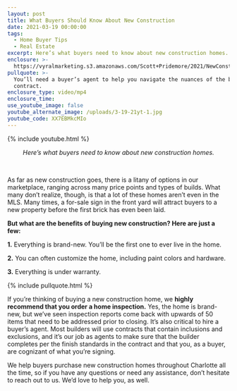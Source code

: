```yaml
---
layout: post
title: What Buyers Should Know About New Construction
date: 2021-03-19 00:00:00
tags:
  - Home Buyer Tips
  - Real Estate
excerpt: Here’s what buyers need to know about new construction homes.
enclosure: >-
  https://vyralmarketing.s3.amazonaws.com/Scott+Pridemore/2021/NewConstruction_ScottPridemore_v1.mp4
pullquote: >-
  You’ll need a buyer’s agent to help you navigate the nuances of the builder’s
  contract.
enclosure_type: video/mp4
enclosure_time:
use_youtube_image: false
youtube_alternate_image: /uploads/3-19-21yt-1.jpg
youtube_code: XX7EBMkcMIo
---
```

{% include youtube.html %}

<center><em>Here&rsquo;s what buyers need to know about new construction homes.</em></center>

&nbsp;

As far as new construction goes, there is a litany of options in our marketplace, ranging across many price points and types of builds. What many don’t realize, though, is that a lot of these homes aren’t even in the MLS. Many times, a for-sale sign in the front yard will attract buyers to a new property before the first brick has even been laid.&nbsp;

**But what are the benefits of buying new construction? Here are just a few:**

**1\.** Everything is brand-new. You’ll be the first one to ever live in the home.

**2\.** You can often customize the home, including paint colors and hardware.

**3\.** Everything is under warranty.

{% include pullquote.html %}

If you’re thinking of buying a new construction home, we **highly recommend that you order a home inspection.** Yes, the home is brand-new, but we’ve seen inspection reports come back with upwards of 50 items that need to be addressed prior to closing. It’s also critical to hire a buyer’s agent. Most builders will use contracts that contain inclusions and exclusions, and it’s our job as agents to make sure that the builder completes per the finish standards in the contract and that you, as a buyer, are cognizant of what you’re signing.&nbsp;

We help buyers purchase new construction homes throughout Charlotte all the time, so if you have any questions or need any assistance, don’t hesitate to reach out to us. We’d love to help you, as well.

&nbsp;
